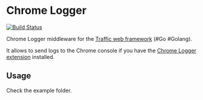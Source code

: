 # Chrome Logger

[![Build Status](https://travis-ci.org/pilu/traffic-chromelogger.png?branch=master)](https://travis-ci.org/pilu/traffic-chromelogger)

Chrome Logger middleware for the [Traffic web framework](https://github.com/pilu/traffic/) (#Go #Golang).

It allows to send logs to the Chrome console if you have the [Chrome Logger extension](http://craig.is/writing/chrome-logger) installed.

## Usage

Check the example folder.

